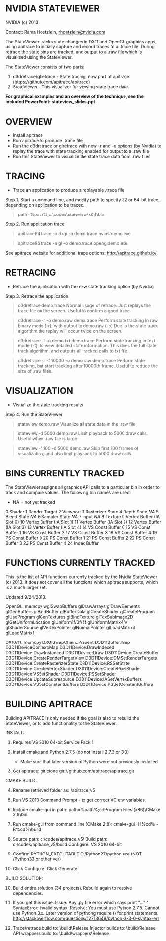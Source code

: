 NVIDIA STATEVIEWER 
===================
NVIDIA (c) 2013

Contact: Rama Hoetzlein, rhoetzlein@nvidia.com

The StateViewer tracks state changes in DX11 and OpenGL graphics apps, 
using apitrace to initially capture and record traces to a .trace file.
During retrace the state bins are tracked, and output to a .raw file 
which is visualized using the StateViewer.

The StateViewer consists of two parts:

1) d3dretrace/glretrace - State tracing, now part of apitrace. (https://github.com/apitrace/apitrace)
2) StateViewer - This visualizer for viewing state trace data.

<b>For graphical examples and an overview of the technique, see the included PowerPoint:
   stateview_slides.ppt</b>

OVERVIEW
====================
- Install apitrace
- Run apitrace to produce .trace file
- Run the d3dretrace or glretrace with new -r and -o options (by Nvidia) to replay the trace 
  with state tracking enabled for output to a .raw file
- Run this StateViewer to visualize the state trace data from .raw files

TRACING
====================
* Trace an application to produce a replayable .trace file

Step 1. Start a command line, and modify path to specify 32 or 64-bit trace, 
        depending on application to be traced.

   > path=%path%;c:\codes\stateview\x64\bin     

Step 2. Run application trace 

   > apitrace64 trace -a dxgi -o demo.trace nvinstdemo.exe

   > apitrace86 trace -a gl -o demo.trace opengldemo.exe

   See apitrace website for additional trace options: http://apitrace.github.io/ 


RETRACING 
=====================
* Retrace the application with the new state tracking option (by Nvidia)

Step 3. Retrace the application

   > d3dretrace demo.trace
   Normal usage of retrace. Just replays the trace file on the screen. 
   Useful to confirm a good trace.

   > d3dretrace -r -o demo.raw demo.trace
   Perform state tracking in raw binary mode (-r), with output to demo.raw (-o)
   Due to the state track algorithm the replay will occur twice on the screen.

   > d3dretrace -t -o demo.txt demo.trace
   Perform state tracking in text mode (-t), to view detailed state information.
   This does the full state track algorithm, and outputs all tracked calls to txt file.

   > d3dretrace -r -f 10000 -o demo.raw demo.trace
   Perform state tracking, but start tracking after 10000th frame. 
   Useful to reduce the size of .raw files.

VISUALIZATION
======================
* Visualize the state tracking results

Step 4. Run the StateViewer

   > stateview demo.raw
   Visualize all state data in the .raw file

   > stateview -d 5000 demo.raw
   Limit playback to 5000 draw calls. Useful when .raw file is large.

   > stateview -f 100 -d 5000 demo.raw
   Skip first 100 frames of visualization, and also limit playback to 5000 draw calls.


BINS CURRENTLY TRACKED
======================
The StateViewier assigns all graphics API calls to a particular bin in order
to track and compare values. The following bin names are used:
 * NA = not yet tracked

0	Shader
1	Render Target
2	Viewport
3	Rasterizer State
4	Depth State *NA*
5	Blend State *NA*
6	Sampler State *NA*
7	Input  *NA*
8	Texture
9	Vertex Buffer (IA Slot 0)
10	Vertex Buffer (IA Slot 1)
11	Vertex Buffer (IA Slot 2)
12	Vertex Buffer (IA Slot 3)
13	Vertex Buffer (IA Slot 4)
14	VS Const Buffer 0
15	VS Const Buffer 1
16	VS Const Buffer 2
17	VS Const Buffer 3
18	VS Const Buffer 4
19	PS Const Buffer 0
20	PS Const Buffer 1
21	PS Const Buffer 2
22	PS Const Buffer 3
23	PS Const Buffer 4
24	Index Buffer


FUNCTIONS CURRENTLY TRACKED
===========================
This is the list of API functions currently tracked 
by the Nvidia StateViewer (c) 2013. 
It does not cover all the functions which apitrace supports, which is a
much larger set. 

Updated 9/24/2013.

OpenGL:
 memcpy
 wglSwapBuffers
 glDrawArrays
 glDrawElements
 glGenBuffers
 glBindBuffer
 glBufferData
 glCreateShader
 glCreateProgram
 glUseProgram
 glGenTextures
 glBindTexture
 glTexSubImage2D
 glGetUniformLocation
 glUniform1f/3f/4f
 glUniformMatrix4fv
 glShaderSource
 glVertexPointer
 glNormalPointer
 glLoadMatrixd
 glLoadMatrixf

DX10/11:
 memcpy
 DXGISwapChain::Present
 D3D11Buffer:Map
 D3D11DeviceContext:Map
 D3D11Device:DrawIndexed
 D3D11Device:DrawInstanced
 D3D11Device:Draw
 D3D11Device:CreateBuffer
 D3D11Device:CreateRenderTargetView
 D3D11Device:OMSetRenderTargets
 D3D11Device:CreateRasterizerState
 D3D11Device:RSSetState
 D3D11Device:CreateVertexShader
 D3D11Device:CreatePixelShader
 D3D11Device:VSSetShader
 D3D11Device:PSSetShader
 D3D11Device:UpdateSubresource
 D3D11Device:IASetVertexBuffers
 D3D11Device:VSSetConstantBuffers
 D3D11Device:PSSetConstantBuffers
 

BUILDING APITRACE
==================
Building APITRACE is only needed if the goal is also to rebuild the StateViewer,
or to add functionality to the StateViewer.

INSTALL:

1. Requires VS 2010 64-bit Service Pack 1

2. Install cmake and Python 2.7.5 (do not install 2.7.3 or 3.3)
    * Make sure that later version of Python were not previously installed

3. Get apitrace: 
      git clone git://github.com/apitrace/apitrace.git

CMAKE BUILD:

4. Rename retrieved folder as: /apitrace_v5

5. Run VS 2010 Command Prompt - to get correct VC env variables

6. Include cmake-gui in path: path=%path%;c:\Program Files (x86)\CMake 2.8\bin

7. Run cmake-gui from command line (CMake 2.8): 
	cmake-gui -H%cd% -B%cd%\build

8. Source path: c:/codes/apitrace_v5/
   Build path:  c:/codes/apitrace_v5/build
   Configure:   VS 2010 64-bit 

9. Confirm PYTHON_EXECUTABLE	C:/Python27/python.exe  (NOT /Python33 or other ver)

11. Click Configure. Click Generate.

BUILD SOLUTION:

10. Build entire solution (34 projects). Rebuild again to resolve dependencies.


11. If you get this issue:
	Issue:	Any .py file error which says
		print "..." ^
		SyntaxError: invalid syntax.
	Resolve: You must use Python 2.7.5. Cannot use Python 3.x. 
  		Later version of pythong require () for print statements.
		http://stackoverflow.com/questions/12713648/python-3-3-0-syntax-err
12. Trace/retrace build to:	\build\Release
    Injector builds to:		\build\Release
    API wrappers build to:	\build\wrappers\Release



